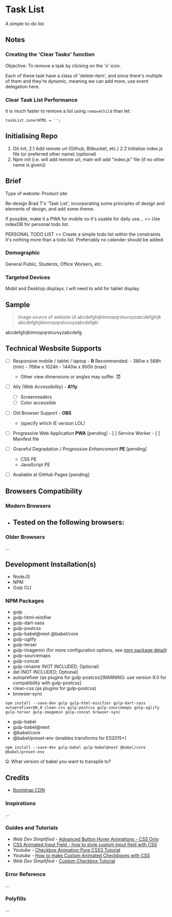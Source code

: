 # Task List

A simple to-do list.

## Notes

### Creating the 'Clear Tasks' function

Objective: To remove a task by clicking on the 'x' icon.

Each of these task have a class of 'delete-item', and since there's multiple of them and they're dynamic, meaning we can add more, use event delegation here.

### Clear Task List Performance

It is much faster to remove a list using `removeChild` than let:
```
taskList.innerHTML = '';
```

## Initialising Repo

1. Git init,
2.1 Add remote url (Github, Bitbucket, etc.)
2.2 Initialise index.js file (or preferred other name) (optional)
3. Npm init (i.e. will add remote url, main will add "index.js" file (if no other name is given))


## Brief

Type of website: Product site

Re-design Brad T's 'Task List', incorporating some principles of design and elements of design, and add some theme.

If possible, make it a PWA for mobile so it's usable for daily use... >> Use indexDB for personal todo list.

PERSONAL TODO LIST >> Create a simple todo list within the constraints it's nothing more than a todo list. Preferrably no calender should be added.


### Demographic

General Public, Students, Office Workers, etc.

### Targeted Devices

Mobil and Desktop displays. I will need to add for tablet display.

## Sample

> Image source of website UI
abcdefghijklmnopqrstuvxyzabcdefghijk
abcdefghijklmnopqrstuvxyzabcdefgkl

abcdefghijklmnopqrstuvxyzabcdefg

## Technical Wesbsite Supports

- [ ] Responsive mobile / tablet / laptop - **R**
    Recommended:
        - 380w x 568h (min)
        - 768w x 1024h
        - 1440w x 900h (max)

    * Other view dimensions or angles may suffer. :smiling_imp:

- [ ] Ally (Web Accessibility) - **A11y**
    - [ ] Screenreaders
    - [ ] Color accessible

- [ ] Old Browser Support - **OBS**
    - (specify which IE version LOL)

- [ ] Progressive Web Application **PWA** [pending]
      - [ ] Service Worker
      - [ ] Manifest file

- [ ] Graceful Degradation / *Progressive Enhancement* **PE** [pending]
    - CSS PE
    - JavaScript PE

- [ ] Available at GitHub Pages [pending]


## Browsers Compatibility

### Modern Browsers

* Tested on the following browsers:
    -

### Older Browsers

...

## Development Installation(s)

* NodeJS
* NPM
* Gulp CLI

### NPM Packages

* gulp
* gulp-html-minifier
* gulp-dart-sass
* gulp-postcss
* gulp-babel@next @babel/core
* gulp-uglify
* gulp-terser
* gulp-imagemin (for more configuration options, see [npm package detail](https://www.npmjs.com/package/gulp-imagemin))
* gulp-sourcemaps
* gulp-concat
* gulp-rename (NOT INCLUDED; Optional)
* del (NOT INCLUDED; Optional)
* autoprefixer (as plugins for gulp-postcss)[WARNING: use version 9.0 for compatibility with gulp-postcss]
* clean-css (as plugins for gulp-postcss)
* browser-sync

```
npm install --save-dev gulp gulp-html-minifier gulp-dart-sass autoprefixer@9.0 clean-css gulp-postcss gulp-sourcemaps gulp-uglify gulp-terser gulp-imagemin gulp-concat browser-sync
```

* gulp-babel
* gulp-babel@next
* @babel/core
* @babel/preset-env (enables transforms for ES2015+)

```
npm install --save-dev gulp-babel gulp-babel@next @babel/core @babel/preset-env
```

Q. What version of babel you want to transpile to?


## Credits

- [Bootstrap CDN](https://www.bootstrapcdn.com/fontawesome/)

### Inspirations

...


### Guides and Tutorials

- _Web Dev Simplified_ - [Advanced Button Hover Animations - CSS Only](https://youtu.be/cH0TC9gWiAg)
- [CSS Animated Input Field - how to style custom input field with CSS](https://youtu.be/3AK3vspZvvM)
- _Youtube_ - [Checkbox Animation Pure CSS3 Tutorial](https://youtu.be/OCOitlvl0DY)
- _Youtube_ - [How to make Custom Animated Checkboxes with CSS](https://youtu.be/ojWA8pdT-zY)
- _Web Dev Simplified_ - [Custom Checkbox Tutorial](https://youtu.be/YyLzwR-iXtI)

### Error Reference

...

### Polyfills

...